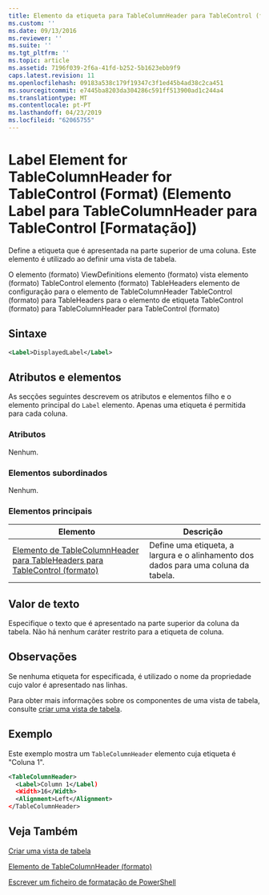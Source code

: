 ```yaml
---
title: Elemento da etiqueta para TableColumnHeader para TableControl (formato) | Documentos da Microsoft
ms.custom: ''
ms.date: 09/13/2016
ms.reviewer: ''
ms.suite: ''
ms.tgt_pltfrm: ''
ms.topic: article
ms.assetid: 7196f039-2f6a-41fd-b252-5b1623ebb9f9
caps.latest.revision: 11
ms.openlocfilehash: 09183a538c179f19347c3f1ed45b4ad38c2ca451
ms.sourcegitcommit: e7445ba8203da304286c591ff513900ad1c244a4
ms.translationtype: MT
ms.contentlocale: pt-PT
ms.lasthandoff: 04/23/2019
ms.locfileid: "62065755"
---
```

# <a name="label-element-for-tablecolumnheader-for-tablecontrol-format"></a>Label Element for TableColumnHeader for TableControl (Format) (Elemento Label para TableColumnHeader para TableControl [Formatação])

Define a etiqueta que é apresentada na parte superior de uma coluna. Este elemento é utilizado ao definir uma vista de tabela.

O elemento (formato) ViewDefinitions elemento (formato) vista elemento (formato) TableControl elemento (formato) TableHeaders elemento de configuração para o elemento de TableColumnHeader TableControl (formato) para TableHeaders para o elemento de etiqueta TableControl (formato) para TableColumnHeader para TableControl (formato)

## <a name="syntax"></a>Sintaxe

```xml
<Label>DisplayedLabel</Label>

```

## <a name="attributes-and-elements"></a>Atributos e elementos

As secções seguintes descrevem os atributos e elementos filho e o elemento principal do `Label` elemento. Apenas uma etiqueta é permitida para cada coluna.

### <a name="attributes"></a>Atributos

Nenhum.

### <a name="child-elements"></a>Elementos subordinados

Nenhum.

### <a name="parent-elements"></a>Elementos principais

|Elemento|Descrição|
|-------------|-----------------|
|[Elemento de TableColumnHeader para TableHeaders para TableControl (formato)](./tablecolumnheader-element-format.md)|Define uma etiqueta, a largura e o alinhamento dos dados para uma coluna da tabela.|

## <a name="text-value"></a>Valor de texto

Especifique o texto que é apresentado na parte superior da coluna da tabela. Não há nenhum caráter restrito para a etiqueta de coluna.

## <a name="remarks"></a>Observações

Se nenhuma etiqueta for especificada, é utilizado o nome da propriedade cujo valor é apresentado nas linhas.

Para obter mais informações sobre os componentes de uma vista de tabela, consulte [criar uma vista de tabela](./creating-a-table-view.md).

## <a name="example"></a>Exemplo

Este exemplo mostra um `TableColumnHeader` elemento cuja etiqueta é "Coluna 1".

```xml
<TableColumnHeader>
  <Label>Column 1</Label)
  <Width>16</Width>
  <Alignment>Left</Alignment>
</TableColumnHeader>
```

## <a name="see-also"></a>Veja Também

[Criar uma vista de tabela](./creating-a-table-view.md)

[Elemento de TableColumnHeader (formato)](./tablecolumnheader-element-format.md)

[Escrever um ficheiro de formatação de PowerShell](./writing-a-powershell-formatting-file.md)
